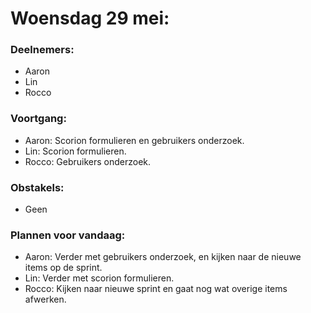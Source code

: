 # Woensdag 29 mei:
### Deelnemers:
- Aaron
- Lin
- Rocco

### Voortgang:
- Aaron: Scorion formulieren en gebruikers onderzoek.
- Lin: Scorion formulieren.
- Rocco: Gebruikers onderzoek.

### Obstakels:
- Geen

### Plannen voor vandaag:
- Aaron: Verder met gebruikers onderzoek, en kijken naar de nieuwe items op de sprint.
- Lin: Verder met scorion formulieren.
- Rocco: Kijken naar nieuwe sprint en gaat nog wat overige items afwerken.




